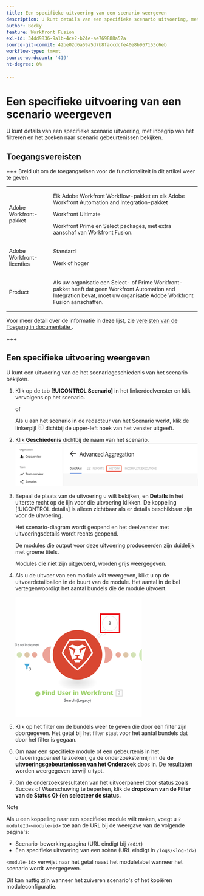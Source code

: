 ```yaml
---
title: Een specifieke uitvoering van een scenario weergeven
description: U kunt details van een specifieke scenario uitvoering, met inbegrip van het filtreren en het zoeken naar scenario gebeurtenissen bekijken.
author: Becky
feature: Workfront Fusion
exl-id: 34dd9836-9a1b-4ce2-b24e-ae769888a52a
source-git-commit: 42be02d6a59a5d7b8faccdcfe40e8b967153c6eb
workflow-type: tm+mt
source-wordcount: '419'
ht-degree: 0%

---
```


# Een specifieke uitvoering van een scenario weergeven

U kunt details van een specifieke scenario uitvoering, met inbegrip van het filtreren en het zoeken naar scenario gebeurtenissen bekijken.

## Toegangsvereisten

+++ Breid uit om de toegangseisen voor de functionaliteit in dit artikel weer te geven.

<table style="table-layout:auto">
 <col> 
 <col> 
 <tbody> 
  <tr> 
   <td role="rowheader">Adobe Workfront-pakket</td> 
   <td> <p>Elk Adobe Workfront Workflow-pakket en elk Adobe Workfront Automation and Integration-pakket</p><p>Workfront Ultimate</p><p>Workfront Prime en Select packages, met extra aanschaf van Workfront Fusion.</p> </td> 
  </tr> 
  <tr data-mc-conditions=""> 
   <td role="rowheader">Adobe Workfront-licenties</td> 
   <td> <p>Standard</p><p>Werk of hoger</p> </td> 
  </tr> 
  <tr> 
   <td role="rowheader">Product</td> 
   <td>
   <p>Als uw organisatie een Select- of Prime Workfront-pakket heeft dat geen Workfront Automation and Integration bevat, moet uw organisatie Adobe Workfront Fusion aanschaffen.</li></ul>
   </td> 
  </tr>
 </tbody> 
</table>

Voor meer detail over de informatie in deze lijst, zie [ vereisten van de Toegang in documentatie ](/help/workfront-fusion/references/licenses-and-roles/access-level-requirements-in-documentation.md).

+++

## Een specifieke uitvoering weergeven

U kunt een uitvoering van de het scenariogeschiedenis van het scenario bekijken.


1. Klik op de tab **[!UICONTROL Scenario]** in het linkerdeelvenster en klik vervolgens op het scenario.

   of

   Als u aan het scenario in de redacteur van het Scenario werkt, klik de linkerpijl ![ Uitgang die pijl ](assets/exit-editing-arrow.png) dichtbij de upper-left hoek van het venster uitgeeft.

1. Klik **Geschiedenis** dichtbij de naam van het scenario.
   ![ geschiedenislusje ](assets/history-tab.png)


1. Bepaal de plaats van de uitvoering u wilt bekijken, en **Details** in het uiterste recht op de lijn voor die uitvoering klikken. De koppeling [!UICONTROL details] is alleen zichtbaar als er details beschikbaar zijn voor de uitvoering.

   Het scenario-diagram wordt geopend en het deelvenster met uitvoeringsdetails wordt rechts geopend.

   De modules die output voor deze uitvoering produceerden zijn duidelijk met groene titels.

   Modules die niet zijn uitgevoerd, worden grijs weergegeven.

1. Als u de uitvoer van een module wilt weergeven, klikt u op de uitvoerdetailballon in de buurt van de module. Het aantal in de bel vertegenwoordigt het aantal bundels die de module uitvoert.

   ![ bel van de Output dichtbij een module ](assets/output-bubble.png)

1. Klik op het filter om de bundels weer te geven die door een filter zijn doorgegeven. Het getal bij het filter staat voor het aantal bundels dat door het filter is gegaan.
1. Om naar een specifieke module of een gebeurtenis in het uitvoeringspaneel te zoeken, ga de onderzoekstermijn in de **de uitvoeringsgebeurtenissen van het Onderzoek** doos in. De resultaten worden weergegeven terwijl u typt.
1. Om de onderzoeksresultaten van het uitvoerpaneel door status zoals Succes of Waarschuwing te beperken, klik de **dropdown van de Filter van de Status 0} {en selecteer de status.**




>[!NOTE]
>
>Als u een koppeling naar een specifieke module wilt maken, voegt u `?moduleId=<module-id>` toe aan de URL bij de weergave van de volgende pagina&#39;s:
>
>* Scenario-bewerkingspagina (URL eindigt bij `/edit`)
>* Een specifieke uitvoering van een scène (URL eindigt in `/logs/<log-id>`)
>
>`<module-id>` verwijst naar het getal naast het modulelabel wanneer het scenario wordt weergegeven.
>
>Dit kan nuttig zijn wanneer het zuiveren scenario&#39;s of het kopiëren moduleconfiguratie.
